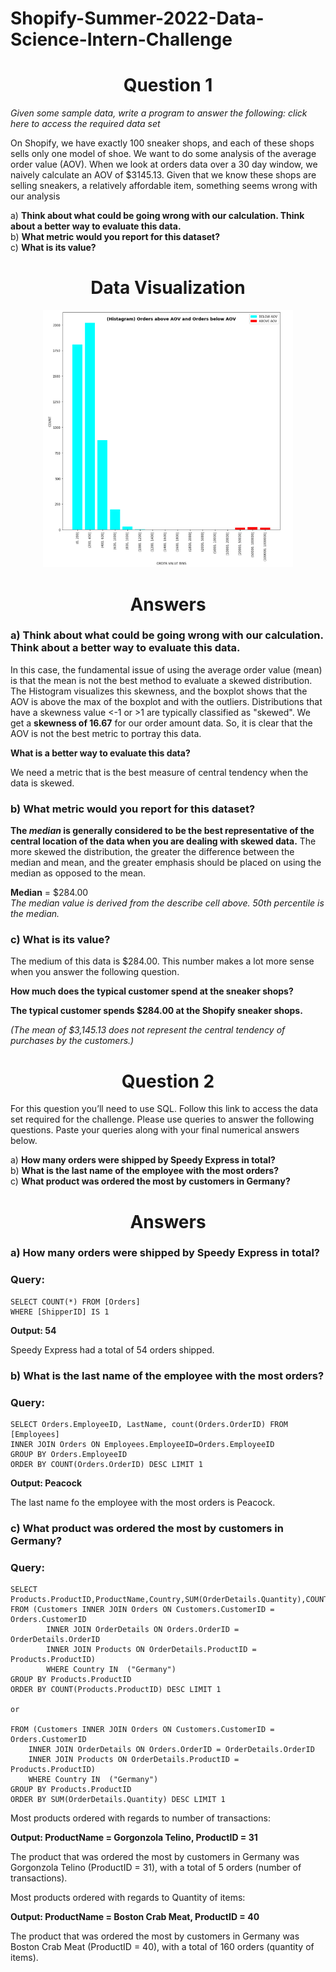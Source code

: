 # Shopify-Summer-2022-Data-Science-Intern-Challenge
<h1><center>Question 1</center></h1> 

_Given some sample data, write a program to answer the following: click here to access the required data set_

On Shopify, we have exactly 100 sneaker shops, and each of these shops sells only one model of shoe. We want to do some analysis of the average order value (AOV). When we look at orders data over a 30 day window, we naively calculate an AOV of $3145.13. Given that we know these shops are selling sneakers, a relatively affordable item, something seems wrong with our analysis

a) __Think about what could be going wrong with our calculation. Think about a better way to evaluate this data.__  
b) __What metric would you report for this dataset?__  
c) __What is its value?__

<h1><center>Data Visualization</center></h1> 

<p align="center">
  <img width="400" src="Visualizations/Histagram.png">
</p>
<p align="center">
  
 

<h1><center>Answers</center></h1> 

### a) Think about what could be going wrong with our calculation. Think about a better way to evaluate this data. 

In this case, the fundamental issue of using the average order value (mean) is that the mean is not the best method to evaluate a skewed distribution. The Histogram visualizes this skewness, and the boxplot shows that the AOV is above the max of the boxplot and with the outliers. Distributions that have a skewness value <-1 or >1 are typically classified as "skewed". We get a __skewness of 16.67__ for our order amount data. So, it is clear that the AOV is not the best metric to portray this data.

__What is a better way to evaluate this data?__

We need a metric that is the best measure of central tendency when the data is skewed.

### b) What metric would you report for this dataset?

__The _median_ is generally considered to be the best representative of the central location of the data when you are dealing with skewed data.__ The more skewed the distribution, the greater the difference between the median and mean, and the greater emphasis should be placed on using the median as opposed to the mean.

__Median__ = $284.00  
_The median value is derived from the describe cell above. 50th percentile is the median._

### c) What is its value?

The medium of this data is $284.00. This number makes a lot more sense when you answer the following question.

__How much does the typical customer spend at the sneaker shops?__

__The typical customer spends $284.00 at the Shopify sneaker shops.__

_(The mean of $3,145.13 does not represent the central tendency of purchases by the customers.)_

<h1><center>Question 2</center></h1>   

For this question you’ll need to use SQL. Follow this link to access the data set required for the challenge. Please use queries to answer the following questions. Paste your queries along with your final numerical answers below.

a) __How many orders were shipped by Speedy Express in total?__  
b) __What is the last name of the employee with the most orders?__  
c) __What product was ordered the most by customers in Germany?__  

<h1><center>Answers</center></h1> 

### a) How many orders were shipped by Speedy Express in total?

### Query:

    SELECT COUNT(*) FROM [Orders]  
    WHERE [ShipperID] IS 1
    
__Output: 54__

Speedy Express had a total of 54 orders shipped.

### b) What is the last name of the employee with the most orders?

### Query:

    SELECT Orders.EmployeeID, LastName, count(Orders.OrderID) FROM [Employees]  
    INNER JOIN Orders ON Employees.EmployeeID=Orders.EmployeeID  
    GROUP BY Orders.EmployeeID   
    ORDER BY COUNT(Orders.OrderID) DESC LIMIT 1  
    
 __Output: Peacock__

The last name fo the employee with the most orders is Peacock.

### c) What product was ordered the most by customers in Germany?

### Query:
    SELECT Products.ProductID,ProductName,Country,SUM(OrderDetails.Quantity),COUNT(Products.ProductID)  
    FROM (Customers INNER JOIN Orders ON Customers.CustomerID = Orders.CustomerID   
            INNER JOIN OrderDetails ON Orders.OrderID = OrderDetails.OrderID  
            INNER JOIN Products ON OrderDetails.ProductID = Products.ProductID)  
            WHERE Country IN  ("Germany")  
    GROUP BY Products.ProductID   
    ORDER BY COUNT(Products.ProductID) DESC LIMIT 1
    
    or
    
    FROM (Customers INNER JOIN Orders ON Customers.CustomerID = Orders.CustomerID   
        INNER JOIN OrderDetails ON Orders.OrderID = OrderDetails.OrderID  
        INNER JOIN Products ON OrderDetails.ProductID = Products.ProductID)  
        WHERE Country IN  ("Germany")  
    GROUP BY Products.ProductID   
    ORDER BY SUM(OrderDetails.Quantity) DESC LIMIT 1

Most products ordered with regards to number of transactions:

__Output: ProductName = Gorgonzola Telino, ProductID = 31__
    
The product that was ordered the most by customers in Germany was Gorgonzola Telino (ProductID = 31), with a total of 5 orders (number of transactions).

Most products ordered with regards to Quantity of items:

__Output: ProductName = Boston Crab Meat, ProductID = 40__  

The product that was ordered the most by customers in Germany was Boston Crab Meat (ProductID = 40), with a total of 160 orders (quantity of items).

